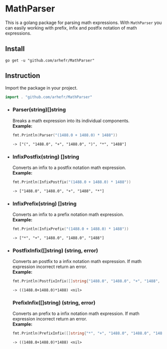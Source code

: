 # MathParser
This is a golang package for parsing math expressions. With ```MathParser``` you can easily working with prefix, infix and postfix notation of math expressions.
## Install
```shell
go get -u "github.com/arhefr/MathParser"
```
## Instruction
Import the package in your project.
```Go
import . "github.com/arhefr/MathParser"
```
- ### Parser(string)[]string
  Breaks a math expression into its individual components.\
  **Example:**
  ```Go
  fmt.Println(Parser("(1488.0 + 1488.0) * 1488"))
  ```
  ```-> ["(", "1488.0", "+", "1488.0", ")", "*", "1488"]```
- ### InfixPostfix(string) []string
  Converts an infix to a postfix notation math expression.\
  **Example:**
  ```Go
  fmt.Println(InfixPostfix("(1488.0 + 1488.0) * 1488"))
  ```
  ```-> ["1488.0", "1488.0", "+", "1488", "*"]```
- ### InfixPrefix(string) []string
  Converts an infix to a prefix notation math expression.\
  **Example:**
  ```Go
  fmt.Println(InfixPrefix("(1488.0 + 1488.0) * 1488"))
  ```
  ```-> ["*", "+", "1488.0", "1488.0", "1488"]```
- ### PostfixInfix([]string) (string, error)
  Converts an postfix to a infix notation math expression. If math expression incorrect return an error.\
  **Example:**
  ```Go
  fmt.Println(PostfixInfix([]string{"1488.0", "1488.0", "+", "1488", "*"}))
  ```
  ```-> ((1488.0+1488.0)*1488) <nil>```
  ### PrefixInfix([]string) (string, error)
  Converts an prefix to a infix notation math expression. If math expression incorrect return an error.\
  **Example:**
  ```Go
  fmt.Println(PrefixInfix([]string{"*", "+", "1488.0", "1488.0", "1488"}))
  ```
  ```-> ((1488.0+1488.0)*1488) <nil>```
